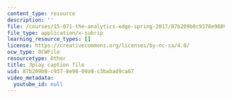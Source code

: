 ```yaml
---
content_type: resource
description: ''
file: /courses/15-071-the-analytics-edge-spring-2017/87b209b8c9378e9809a9c3babad9ca67_ktGKsoTGIho.srt
file_type: application/x-subrip
learning_resource_types: []
license: https://creativecommons.org/licenses/by-nc-sa/4.0/
ocw_type: OCWFile
resourcetype: Other
title: 3play caption file
uid: 87b209b8-c937-8e98-09a9-c3babad9ca67
video_metadata:
  youtube_id: null
---
```

